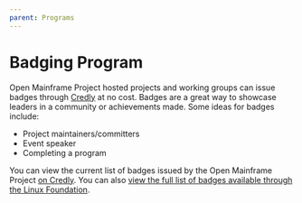 ```yaml
---
parent: Programs
---
```


# Badging Program

Open Mainframe Project hosted projects and working groups can issue badges through [Credly](https://credly.com) at no cost. Badges are a great way to showcase leaders in a community or achievements made. Some ideas for badges include:

- Project maintainers/committers
- Event speaker
- Completing a program

You can view the current list of badges issued by the Open Mainframe Project [on Credly](https://www.credly.com/organizations/the-linux-foundation/collections/open-mainframe-project/badge_templates). You can also [view the full list of badges available through the Linux Foundation](https://www.credly.com/organizations/the-linux-foundation/badges).
